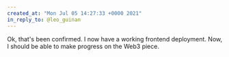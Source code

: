 ```yaml
---
created_at: "Mon Jul 05 14:27:33 +0000 2021"
in_reply_to: @leo_guinan
---
```


Ok, that's been confirmed. I now have a working frontend deployment. Now, I should be able to make progress on the Web3 piece.